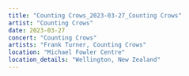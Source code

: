 ```yaml
---
title: "Counting Crows_2023-03-27_Counting Crows"
artist: "Counting Crows"
date: 2023-03-27
concert: "Counting Crows"
artists: "Frank Turner, Counting Crows"
location: "Michael Fowler Centre"
location_details: "Wellington, New Zealand"
---
```

